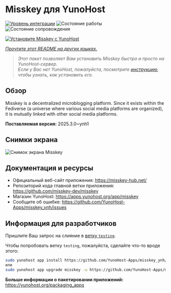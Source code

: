 <!--
Важно: этот README был автоматически сгенерирован <https://github.com/YunoHost/apps/tree/master/tools/readme_generator>
Он НЕ ДОЛЖЕН редактироваться вручную.
-->

# Misskey для YunoHost

[![Уровень интеграции](https://apps.yunohost.org/badge/integration/misskey)](https://ci-apps.yunohost.org/ci/apps/misskey/)
![Состояние работы](https://apps.yunohost.org/badge/state/misskey)
![Состояние сопровождения](https://apps.yunohost.org/badge/maintained/misskey)

[![Установите Misskey с YunoHost](https://install-app.yunohost.org/install-with-yunohost.svg)](https://install-app.yunohost.org/?app=misskey)

*[Прочтите этот README на других языках.](./ALL_README.md)*

> *Этот пакет позволяет Вам установить Misskey быстро и просто на YunoHost-сервер.*  
> *Если у Вас нет YunoHost, пожалуйста, посмотрите [инструкцию](https://yunohost.org/install), чтобы узнать, как установить его.*

## Обзор

Misskey is a decentralized microblogging platform. Since it exists within the Fediverse (a universe where various social media platforms are organized), it is mutually linked with other social media platforms.


**Поставляемая версия:** 2025.3.0~ynh1

## Снимки экрана

![Снимок экрана Misskey](./doc/screenshots/screenshot-desktop.png)

## Документация и ресурсы

- Официальный веб-сайт приложения: <https://misskey-hub.net/>
- Репозиторий кода главной ветки приложения: <https://github.com/misskey-dev/misskey>
- Магазин YunoHost: <https://apps.yunohost.org/app/misskey>
- Сообщите об ошибке: <https://github.com/YunoHost-Apps/misskey_ynh/issues>

## Информация для разработчиков

Пришлите Ваш запрос на слияние в [ветку `testing`](https://github.com/YunoHost-Apps/misskey_ynh/tree/testing).

Чтобы попробовать ветку `testing`, пожалуйста, сделайте что-то вроде этого:

```bash
sudo yunohost app install https://github.com/YunoHost-Apps/misskey_ynh/tree/testing --debug
или
sudo yunohost app upgrade misskey -u https://github.com/YunoHost-Apps/misskey_ynh/tree/testing --debug
```

**Больше информации о пакетировании приложений:** <https://yunohost.org/packaging_apps>
